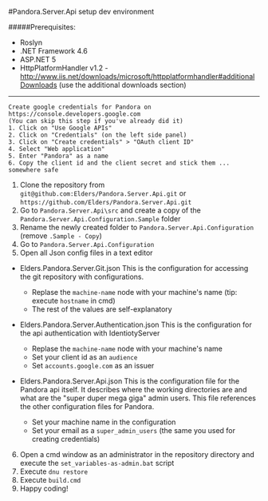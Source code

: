 #Pandora.Server.Api setup dev environment

#####Prerequisites:
- Roslyn
- .NET Framework 4.6
- ASP.NET 5
- HttpPlatformHandler v1.2 - http://www.iis.net/downloads/microsoft/httpplatformhandler#additionalDownloads (use the additional downloads section)

- - -
    Create google credentials for Pandora on https://console.developers.google.com
    (You can skip this step if you've already did it)
    1. Click on "Use Google APIs"
    2. Click on "Credentials" (on the left side panel)
    3. Click on "Create credentials" > "OAuth client ID"
    4. Select "Web application"
    5. Enter "Pandora" as a name
    6. Copy the client id and the client secret and stick them ... somewhere safe

1. Clone the repository from `git@github.com:Elders/Pandora.Server.Api.git` or `https://github.com/Elders/Pandora.Server.Api.git`
2. Go to `Pandora.Server.Api\src` and create a copy of the `Pandora.Server.Api.Configuration.Sample` folder
3. Rename the newly created folder to `Pandora.Server.Api.Configuration` (remove `.Sample - Copy`)
4. Go to `Pandora.Server.Api.Configuration`
5. Open all Json config files in a text editor
 - Elders.Pandora.Server.Git.json
    This is the configuration for accessing the git repository with configurations.

    - Replase the `machine-name` node with your machine's name (tip: execute `hostname` in cmd)
    - The rest of the values are self-explanatory

 - Elders.Pandora.Server.Authentication.json
    This is the configuration for the api authentication with IdentiotyServer

    - Replase the `machine-name` node with your machine's name
    - Set your client id as an `audience`
    - Set `accounts.google.com` as an issuer

 - Elders.Pandora.Server.Api.json
    This is the configuration file for the Pandora api itself. It describes where the working directories are and what are the "super duper mega giga" admin users.
    This file references the other configuration files for Pandora.

    - Set your machine name in the configuration
    - Set your email as a `super_admin_users` (the same you used for creating credentials)

6. Open a cmd window as an administrator in the repository directory and execute the `set_variables-as-admin.bat` script
7. Execute `dnu restore`
8. Execute `build.cmd`
9. Happy coding!

